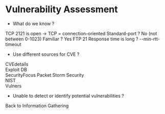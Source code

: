 # Vulnerability Assessment

- What do we know ?

TCP 2121 is open -> 
TCP = connection-oriented
Standard-port ? No (not between 0-1023)
Familiar ? Yes FTP 21
Response time is long ? --min-rtt-timeout

- Use different sources for CVE ?

CVEdetails	
Exploit DB	
SecurityFocus
Packet Storm Security	
NIST	
Vulners

- Unable to detect or identify potential vulnerabilities ?

Back to Information Gathering 